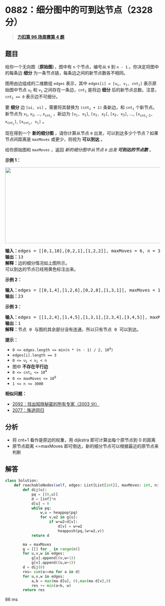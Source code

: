 # 0882：细分图中的可到达节点（2328 分）


> <u>**[力扣第 96 场周赛第 4 题](https://leetcode.cn/problems/reachable-nodes-in-subdivided-graph/)**</u>

## 题目

<p>给你一个无向图（<strong>原始图</strong>），图中有 <code>n</code> 个节点，编号从 <code>0</code> 到 <code>n - 1</code> 。你决定将图中的每条边 <strong>细分</strong> 为一条节点链，每条边之间的新节点数各不相同。</p>

<p>图用由边组成的二维数组 <code>edges</code> 表示，其中 <code>edges[i] = [u<sub>i</sub>, v<sub>i</sub>, cnt<sub>i</sub>]</code> 表示原始图中节点 <code>u<sub>i</sub></code> 和 <code>v<sub>i</sub></code> 之间存在一条边，<code>cnt<sub>i</sub></code> 是将边 <strong>细分</strong> 后的新节点总数。注意，<code>cnt<sub>i</sub> == 0</code> 表示边不可细分。</p>

<p>要 <strong>细分</strong> 边 <code>[ui, vi]</code> ，需要将其替换为 <code>(cnt<sub>i</sub> + 1)</code> 条新边，和 <code>cnt<sub>i</sub></code> 个新节点。新节点为 <code>x<sub>1</sub></code>, <code>x<sub>2</sub></code>, ..., <code>x<sub>cnt<sub>i</sub></sub></code> ，新边为 <code>[u<sub>i</sub>, x<sub>1</sub>]</code>, <code>[x<sub>1</sub>, x<sub>2</sub>]</code>, <code>[x<sub>2</sub>, x<sub>3</sub>]</code>, ..., <code>[x<sub>cnt<sub>i</sub>-1</sub>, x<sub>cnt<sub>i</sub></sub>]</code>, <code>[x<sub>cnt<sub>i</sub></sub>, v<sub>i</sub>]</code> 。</p>

<p>现在得到一个 <strong>新的细分图</strong> ，请你计算从节点 <code>0</code> 出发，可以到达多少个节点？如果节点间距离是 <code>maxMoves</code> 或更少，则视为 <strong>可以到达</strong> 。</p>

<p>给你原始图和 <code>maxMoves</code> ，返回 <em>新的细分图中从节点 <code>0</code> 出发</em><strong><em> 可到达的节点数</em></strong> 。</p>



<p><strong>示例 1：</strong></p>
<img alt="" src="https://s3-lc-upload.s3.amazonaws.com/uploads/2018/08/01/origfinal.png" style="height: 247px; width: 600px;" />
<pre>
<strong>输入：</strong>edges = [[0,1,10],[0,2,1],[1,2,2]], maxMoves = 6, n = 3
<strong>输出：</strong>13
<strong>解释：</strong>边的细分情况如上图所示。
可以到达的节点已经用黄色标注出来。
</pre>

<p><strong>示例 2：</strong></p>

<pre>
<strong>输入：</strong>edges = [[0,1,4],[1,2,6],[0,2,8],[1,3,1]], maxMoves = 10, n = 4
<strong>输出：</strong>23
</pre>

<p><strong>示例 3：</strong></p>

<pre>
<strong>输入：</strong>edges = [[1,2,4],[1,4,5],[1,3,1],[2,3,4],[3,4,5]], maxMoves = 17, n = 5
<strong>输出：</strong>1
<strong>解释：</strong>节点 0 与图的其余部分没有连通，所以只有节点 0 可以到达。
</pre>



<p><strong>提示：</strong></p>

<ul>
<li><code>0 &lt;= edges.length &lt;= min(n * (n - 1) / 2, 10<sup>4</sup>)</code></li>
<li><code>edges[i].length == 3</code></li>
<li><code>0 &lt;= u<sub>i</sub> &lt; v<sub>i</sub> &lt; n</code></li>
<li>图中 <strong>不存在平行边</strong></li>
<li><code>0 &lt;= cnt<sub>i</sub> &lt;= 10<sup>4</sup></code></li>
<li><code>0 &lt;= maxMoves &lt;= 10<sup>9</sup></code></li>
<li><code>1 &lt;= n &lt;= 3000</code></li>
</ul>


**相似问题：**
- [2092：找出知晓秘密的所有专家（2003 分）](/leetcode/2092)
- [2077：殊途同归](/leetcode/2077)


## 分析

- 将 cnt+1 看作是原边的权重，用 dijkstra 即可计算出每个原节点到 0 的距离
- 原节点距离 <=maxMoves 即可倒达，新的细分节点可以根据最近的原节点来判断

## 解答

```python
class Solution:
    def reachableNodes(self, edges: List[List[int]], maxMoves: int, n: int) -> int:
        def dij(u):
            pq = [(0,u)]
            d = [inf]*n
            d[u] = 0
            while pq:
                w,u = heappop(pq)
                for v,w2 in g[u]:
                    if w+w2<d[v]:
                        d[v] = w+w2
                        heappush(pq,(w+w2,v))
            return d

        ma = maxMoves
        g = [[] for _ in range(n)]
        for u,v,w in edges:
            g[u].append((v,w+1))
            g[v].append((u,w+1))
        d = dij(0)
        res= sum(a<=ma for a in d)
        for u,v,w in edges:
            a,b = max(ma-d[u], 0),max(ma-d[v],0)
            res += min(a+b, w)
        return res
```
86 ms

